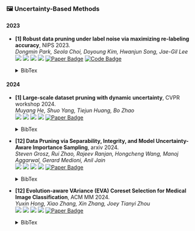 ### 🖼️ Uncertainty-Based Methods

#### 2023
- **[1] Robust data pruning under label noise via maximizing re-labeling accuracy**, NIPS 2023.  
*Dongmin Park, Seola Choi, Doyoung Kim, Hwanjun Song, Jae-Gil Lee*  
![](https://img.shields.io/badge/Pr4ReL-blue) ![](https://img.shields.io/badge/Image_Classification-green)  ![](https://img.shields.io/badge/Uncertainty-red) ![](https://img.shields.io/badge/Dataset_Pruning-orange)
<a href="https://proceedings.neurips.cc/paper_files/paper/2023/file/ebb6bee50913ba7e1efeb91a1d47a002-Paper-Conference.pdf"><img src="https://img.shields.io/badge/arXiv-Paper-%23D2691E?logo=arxiv" alt="Paper Badge"></a>
<a href="https://github.com/kaist-dmlab/Prune4Rel."><img src="https://img.shields.io/badge/GitHub-Code-brightgreen?logo=github" alt="Code Badge"></a>
    <details> <summary>BibTex</summary>

    ```bibtex
    @article{park2023robust,
    title={Robust data pruning under label noise via maximizing re-labeling accuracy},
    author={Park, Dongmin and Choi, Seola and Kim, Doyoung and Song, Hwanjun and Lee, Jae-Gil},
    journal={Advances in Neural Information Processing Systems},
    volume={36},
    pages={74501--74514},
    year={2023}
    }
    ```

    </details> 

#### 2024
- **[1] Large-scale dataset pruning with dynamic uncertainty**, CVPR workshop 2024.  
*Muyang He, Shuo Yang, Tiejun Huang, Bo Zhao*  
![](https://img.shields.io/badge/DynUnc-blue) ![](https://img.shields.io/badge/Image_Classification-green)  ![](https://img.shields.io/badge/Uncertainty-red) ![](https://img.shields.io/badge/Dataset_Pruning-orange)
<a href="https://openaccess.thecvf.com/content/CVPR2024W/DDCV/papers/He_Large-scale_Dataset_Pruning_with_Dynamic_Uncertainty_CVPRW_2024_paper.pdf"><img src="https://img.shields.io/badge/arXiv-Paper-%23D2691E?logo=arxiv" alt="Paper Badge"></a>
    <details> <summary>BibTex</summary>

    ```bibtex
    @inproceedings{he2024large,
    title={Large-scale dataset pruning with dynamic uncertainty},
    author={He, Muyang and Yang, Shuo and Huang, Tiejun and Zhao, Bo},
    booktitle={Proceedings of the IEEE/CVF Conference on Computer Vision and Pattern Recognition},
    pages={7713--7722},
    year={2024}
    }
    ```

    </details> 

- **[12]  Data Pruning via Separability, Integrity, and Model Uncertainty-Aware Importance Sampling**, arxiv 2024.  
*Steven Grosz, Rui Zhao, Rajeev Ranjan, Hongcheng Wang, Manoj Aggarwal, Gerard Medioni, Anil Jain*  
![](https://img.shields.io/badge/SIM(S)-blue) ![](https://img.shields.io/badge/Image_Classification-green)  ![](https://img.shields.io/badge/Geometry_Uncertainty-red) ![](https://img.shields.io/badge/Dataset_Pruning-orange)
<a href="https://arxiv.org/pdf/2406.04273"><img src="https://img.shields.io/badge/arXiv-Paper-%23D2691E?logo=arxiv" alt="Paper Badge"></a>

    <details> <summary>BibTex</summary>

    ```bibtex
    @inproceedings{grosz2024data,
    title={Data Pruning via Separability, Integrity, and Model Uncertainty-Aware Importance Sampling},
    author={Grosz, Steven and Zhao, Rui and Ranjan, Rajeev and Wang, Hongcheng and Aggarwal, Manoj and Medioni, Gerard and Jain, Anil},
    booktitle={International Conference on Pattern Recognition},
    pages={398--413},
    year={2024},
    organization={Springer}
    }
    ```

    </details> 

- **[12]  Evolution-aware VAriance (EVA) Coreset Selection for Medical Image Classification**, ACM MM 2024.  
*Yuxin Hong, Xiao Zhang, Xin Zhang, Joey Tianyi Zhou*  
![](https://img.shields.io/badge/EVA-blue) ![](https://img.shields.io/badge/Image_Classification-green)  ![](https://img.shields.io/badge/Uncertainty-red) ![](https://img.shields.io/badge/Dataset_Pruning-orange)
<a href="https://dl.acm.org/doi/abs/10.1145/3664647.3681592"><img src="https://img.shields.io/badge/arXiv-Paper-%23D2691E?logo=arxiv" alt="Paper Badge"></a>

    <details> <summary>BibTex</summary>

    ```bibtex
    @inproceedings{hong2024evolution,
    title={Evolution-aware VAriance (EVA) Coreset Selection for Medical Image Classification},
    author={Hong, Yuxin and Zhang, Xiao and Zhang, Xin and Zhou, Joey Tianyi},
    booktitle={Proceedings of the 32nd ACM International Conference on Multimedia},
    pages={301--310},
    year={2024}
    }
    ```

    </details> 
